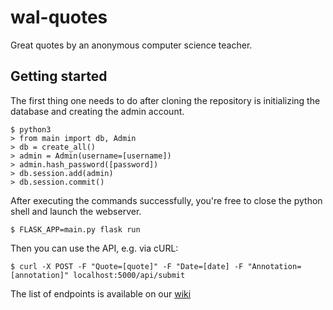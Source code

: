 # wal-quotes
Great quotes by an anonymous computer science teacher.

## Getting started
The first thing one needs to do after cloning the repository is initializing the database and creating the admin account.

```
$ python3
> from main import db, Admin
> db = create_all()
> admin = Admin(username=[username])
> admin.hash_password([password])
> db.session.add(admin)
> db.session.commit()
```

After executing the commands successfully, you're free to close the python shell and launch the webserver.

```
$ FLASK_APP=main.py flask run
```

Then you can use the API, e.g. via cURL:
```
$ curl -X POST -F "Quote=[quote]" -F "Date=[date] -F "Annotation=[annotation]" localhost:5000/api/submit
```

The list of endpoints is available on our [wiki](https://github.com/room23studios/wal-quotes/wiki)